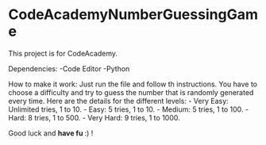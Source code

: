 # CodeAcademyNumberGuessingGame

This project is for CodeAcademy.

Dependencies:
  -Code Editor
  -Python
  
How to make it work:
  Just run the file and follow th instructions. You have to choose a difficulty and try to guess the number that is randomly generated every time.
  Here are the details for the different levels:
    - Very Easy: Unlimited tries, 1 to 10.
    - Easy: 5 tries, 1 to 10.
    - Medium: 5 tries, 1 to 100.
    - Hard: 8 tries, 1 to 500.
    - Very Hard: 9 tries, 1 to 1000.
    
Good luck and <b> have fu </b> :) !

